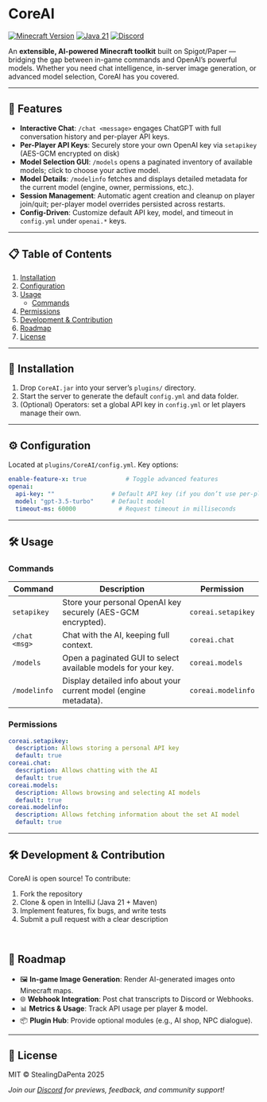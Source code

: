 # CoreAI

[![Minecraft Version](https://img.shields.io/badge/Minecraft-1.21.4-blue)](https://papermc.io/) [![Java 21](https://img.shields.io/badge/Java-21-orange)](https://openjdk.java.net/projects/jdk/21/) [![Discord](https://img.shields.io/badge/Discord-Join%20Discord-brightgreen?logo=discord)](https://discord.com/invite/Zgds9u353N)

An **extensible, AI-powered Minecraft toolkit** built on Spigot/Paper — bridging the gap between in-game commands and OpenAI’s powerful models. Whether you need chat intelligence, in-server image generation, or advanced model selection, CoreAI has you covered.

---

## 🚀 Features

- **Interactive Chat**: `/chat <message>` engages ChatGPT with full conversation history and per-player API keys.
- **Per-Player API Keys**: Securely store your own OpenAI key via `setapikey` (AES-GCM encrypted on disk)
- **Model Selection GUI**: `/models` opens a paginated inventory of available models; click to choose your active model.
- **Model Details**: `/modelinfo` fetches and displays detailed metadata for the current model (engine, owner, permissions, etc.).
- **Session Management**: Automatic agent creation and cleanup on player join/quit; per-player model overrides persisted across restarts.
- **Config-Driven**: Customize default API key, model, and timeout in `config.yml` under `openai.*` keys.

---

## 📋 Table of Contents
1. [Installation](#installation)
2. [Configuration](#configuration)
3. [Usage](#usage)
   - [Commands](#commands)
4. [Permissions](#permissions)
5. [Development & Contribution](#development--contribution)
6. [Roadmap](#roadmap)
7. [License](#license)

---

## 🔧 Installation
1. Drop `CoreAI.jar` into your server’s `plugins/` directory.
2. Start the server to generate the default `config.yml` and data folder.
3. (Optional) Operators: set a global API key in `config.yml` or let players manage their own.

---

## ⚙️ Configuration
Located at `plugins/CoreAI/config.yml`. Key options:
```yaml
enable-feature-x: true           # Toggle advanced features
openai:
  api-key: ""                # Default API key (if you don’t use per-player keys)
  model: "gpt-3.5-turbo"     # Default model
  timeout-ms: 60000            # Request timeout in milliseconds
```  

---

## 🛠️ Usage
### Commands

| Command       | Description                                                       | Permission         |
|---------------|-------------------------------------------------------------------|--------------------|
| `setapikey`   | Store your personal OpenAI key securely (AES-GCM encrypted).      | `coreai.setapikey` |
| `/chat <msg>` | Chat with the AI, keeping full context.                           | `coreai.chat`      |
| `/models`     | Open a paginated GUI to select available models for your key.     | `coreai.models`    |
| `/modelinfo`  | Display detailed info about your current model (engine metadata). | `coreai.modelinfo` |

### Permissions
```yaml
coreai.setapikey:
  description: Allows storing a personal API key
  default: true
coreai.chat:
  description: Allows chatting with the AI
  default: true
coreai.models:
  description: Allows browsing and selecting AI models
  default: true
coreai.modelinfo:
  description: Allows fetching information about the set AI model
  default: true
```

---

## 🛠️ Development & Contribution
CoreAI is open source! To contribute:
1. Fork the repository
2. Clone & open in IntelliJ (Java 21 + Maven)
3. Implement features, fix bugs, and write tests
4. Submit a pull request with a clear description

<br/>

## 🔮 Roadmap
- 🖼️ **In-game Image Generation**: Render AI-generated images onto Minecraft maps.
- 🌐 **Webhook Integration**: Post chat transcripts to Discord or Webhooks.
- 📊 **Metrics & Usage**: Track API usage per player & model.
- 📦 **Plugin Hub**: Provide optional modules (e.g., AI shop, NPC dialogue).

---

## 📄 License
MIT © StealingDaPenta 2025

*Join our [Discord](https://discord.gg/your-server) for previews, feedback, and community support!*

